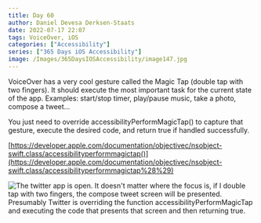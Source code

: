 ```yaml
---
title: Day 60
author: Daniel Devesa Derksen-Staats
date: 2022-07-17 22:07
tags: VoiceOver, iOS
categories: ["Accessibility"]
series: ["365 Days iOS Accessibility"]
image: /Images/365DaysIOSAccessibility/image147.jpg
---
```


VoiceOver has a very cool gesture called the Magic Tap (double tap with two fingers). It should execute the most important task for the current state of the app. Examples: start/stop timer, play/pause music, take a photo, compose a tweet...  

You just need to override accessibilityPerformMagicTap() to capture that gesture, execute the desired code, and return true if handled successfully. 

[https://developer.apple.com/documentation/objectivec/nsobject-swift.class/accessibilityperformmagictap()](https://developer.apple.com/documentation/objectivec/nsobject-swift.class/accessibilityperformmagictap%28%29)

![The twitter app is open. It doesn't matter where the focus is, if I double tap with two fingers, the compose tweet screen will be presented. Presumably Twitter is overriding the function accessibilityPerformMagicTap and executing the code that presents that screen and then returning true.](/Images/365DaysIOSAccessibility/image147.jpg)



